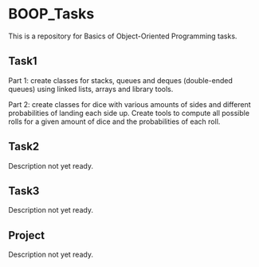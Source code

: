# BOOP_Tasks
This is a repository for Basics of Object-Oriented Programming tasks.

## Task1

Part 1: create classes for stacks, queues and deques (double-ended queues) using linked lists, arrays and library tools.

Part 2: create classes for dice with various amounts of sides and different probabilities of landing each side up.
Create tools to compute all possible rolls for a given amount of dice and the probabilities of each roll.

## Task2

Description not yet ready.

## Task3

Description not yet ready.

## Project

Description not yet ready.
